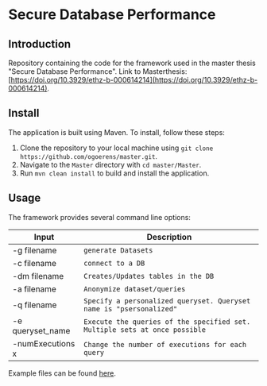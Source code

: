
# Secure Database Performance
## Introduction
Repository containing the code for the framework used in the master thesis "Secure Database Performance". Link to Masterthesis: [https://doi.org/10.3929/ethz-b-000614214](https://doi.org/10.3929/ethz-b-000614214).
## Install 
The application is built using Maven. To install, follow these steps:

1.  Clone the repository to your local machine using `git clone https://github.com/ogoerens/master.git`.
2.  Navigate to the `Master` directory with `cd master/Master`.
3.  Run `mvn clean install` to build and install the application.

## Usage
The framework provides several command line options:


|     Input      |Description|
|----------------|-------------------------------|
|-g filename|`generate Datasets `            |
|-c filename|`connect to a DB `            |
|-dm filename          |`Creates/Updates tables in the DB `|
|-a filename|`Anonymize dataset/queries` |
|-q filename| `Specify a personalized queryset. Queryset name is "psersonalized"`|
|-e queryset_name|`Execute the queries of the specified set. Multiple sets at once possible` |
|-numExecutions x|`Change the number of executions for each query`|

Example files can be found [here](https://github.com/ogoerens/master/tree/main/Master/src/main/resources).

